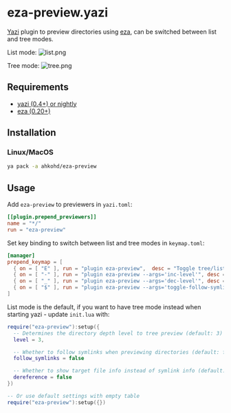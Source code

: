# eza-preview.yazi

[Yazi](https://github.com/sxyazi/yazi) plugin to preview directories using [eza](https://github.com/eza-community/eza), can be switched between list and tree modes.

List mode:
![list.png](list.png)

Tree mode:
![tree.png](tree.png)

## Requirements

- [yazi (0.4+) or nightly](https://github.com/sxyazi/yazi)
- [eza (0.20+)](https://github.com/eza-community/eza)

## Installation

### Linux/MacOS

```sh
ya pack -a ahkohd/eza-preview
```

## Usage

Add `eza-preview` to previewers in `yazi.toml`:

```toml
[[plugin.prepend_previewers]]
name = "*/"
run = "eza-preview"
```

Set key binding to switch between list and tree modes in `keymap.toml`:

```toml
[manager]
prepend_keymap = [
  { on = [ "E" ], run = "plugin eza-preview",  desc = "Toggle tree/list dir preview" },
  { on = [ "-" ], run = "plugin eza-preview --args='inc-level'", desc = "Increment tree level" },
  { on = [ "_" ], run = "plugin eza-preview --args='dec-level'", desc = "Decrement tree level" },
  { on = [ "$" ], run = "plugin eza-preview --args='toggle-follow-symlinks'", desc = "Toggle tree follow symlinks" },
]
```

List mode is the default, if you want to have tree mode instead when starting yazi - update `init.lua` with:

```lua
require("eza-preview"):setup({
  -- Determines the directory depth level to tree preview (default: 3)
  level = 3,

  -- Whether to follow symlinks when previewing directories (default: false)
  follow_symlinks = false

  -- Whether to show target file info instead of symlink info (default: false)
  dereference = false
})

-- Or use default settings with empty table
require("eza-preview"):setup({})

```
